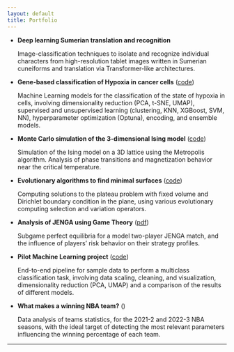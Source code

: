 ```yaml
---
layout: default
title: Portfolio
---
```


* **Deep learning Sumerian translation and recognition** <a href="https://github.com/sstraccialini/AI-project-SuBERT" target="_blank"><i class="fab fa-github"></i></a>

  Image-classification techniques to isolate and recognize individual characters from high-resolution tablet images written in Sumerian cuneiforms and translation via Transformer-like architectures.

* **Gene-based classification of Hypoxia in cancer cells** ([code]())
  
  Machine Learning models for the classification of the state of hypoxia in cells, involving dimensionality reduction (PCA, t-SNE, UMAP), supervised and unsupervised learning (clustering, KNN, XGBoost, SVM, NN), hyperparameter optimization (Optuna), encoding, and ensemble models.

* **Monte Carlo simulation of the 3-dimensional Ising model** ([code]())
  
  Simulation of the Ising model on a 3D lattice using the Metropolis algorithm. Analysis of phase transitions and
magnetization behavior near the critical temperature.

* **Evolutionary algorithms to find minimal surfaces** ([code]())
  
  Computing solutions to the plateau problem with fixed volume and Dirichlet boundary condition in the plane,
using various evolutionary computing selection and variation operators.

* **Analysis of JENGA using Game Theory** ([pdf](Jenga.pdf))
  
  Subgame perfect equilibria for a model two-player JENGA match, and the influence of players’ risk behavior on
their strategy profiles.

* **Pilot Machine Learning project** ([code]())
  
  End-to-end pipeline for sample data to perform a multiclass classification task, involving data scaling, cleaning,
and visualization, dimensionality reduction (PCA, UMAP) and a comparison of the results of different models.

* **What makes a winning NBA team?** ([<i class="fab fa-github"></i>](https://github.com/lucamartucci/NBAstat))
  
  Data analysis of teams statistics, for the 2021-2 and 2022-3 NBA seasons, with the ideal target of detecting the
most relevant parameters influencing the winning percentage of each team.
---
